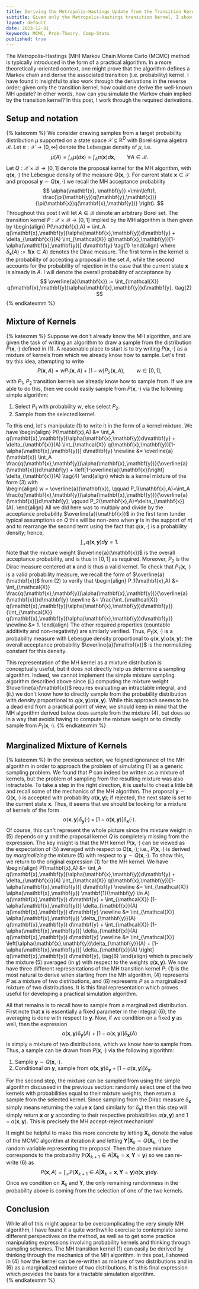 ```yaml
---
title: Deriving the Metropolis-Hastings Update from the Transition Kernel
subtitle: Given only the Metropolis-Hastings transition kernel, I show how to recover the Metropolis-Hastings update rule.
layout: default
date: 2023-12-31
keywords: MCMC, Prob-Theory, Comp-Stats
published: true
---
```


The Metropolis-Hastings (MH) Markov Chain Monte Carlo (MCMC) method is typically
introduced in the form of a practical algorithm. In a more theoretically-oriented
context, one might prove that the algorithm defines a Markov chain and derive
the associated transition (i.e. probability) kernel. I have found it insightful
to also work through the derivations in the reverse order; given only the
transition kernel, how could one derive the well-known MH update? In other words,
how can you simulate the Markov chain implied by the transition kernel? In this
post, I work through the required derivations.

## Setup and notation
{% katexmm %}
We consider drawing samples from a target probability distribution $\mu$ supported
on a state space $\mathcal{X} \subseteq \mathbb{R}^D$ with Borel sigma algebra
$\mathcal{B}$. Let $\pi: \mathcal{X} \to [0,\infty]$ denote the Lebesgue density
of $\mu$, i.e.
$$
\mu(A) = \int_A \mu(d\mathbf{x}) = \int_A \pi(\mathbf{x}) d\mathbf{x}, \qquad \forall A \in \mathcal{B}.
$$
Let $Q: \mathcal{X} \times \mathcal{B} \to [0,1]$ denote the proposal kernel for the MH algorithm,
with $q(\mathbf{x}, \cdot)$ the Lebesgue density of the measure $Q(\mathbf{x}, \cdot)$.
For current state $\mathbf{x} \in \mathcal{X}$ and proposal
$\mathbf{y} \sim Q(\mathbf{x}, \cdot)$ we recall the MH acceptance probability
$$
\alpha(\mathbf{x}, \mathbf{y})
=\min\left(1, \frac{\pi(\mathbf{y})q(\mathbf{y},\mathbf{x})}{\pi(\mathbf{x})q(\mathbf{x},\mathbf{y})} \right).
$$
Throughout this post I will let $A \in \mathcal{B}$ denote an arbitrary Borel set.
The transition kernel $P:\mathcal{X} \times \mathcal{B} \to [0,1]$ implied by the MH algorithm is
then given by
\begin{align}
P(\mathbf{x},A)
= \int_A q(\mathbf{x},\mathbf{y})\alpha(\mathbf{x},\mathbf{y})d\mathbf{y} + \delta_{\mathbf{x}}(A) \int_{\mathcal{X}} q(\mathbf{x},\mathbf{y})[1-\alpha(\mathbf{x},\mathbf{y})] d\mathbf{y} \tag{1}
\end{align}
where $\delta_{\mathbf{x}}(A) := \mathbf{1}(\mathbf{x} \in A)$ denotes the Dirac
measure. The first term in the kernel is the probability of accepting a proposal in
the set $A$, while the second accounts for the probability of rejection in the
case that the current state $\mathbf{x}$ is already in $A$. I will denote the
overall probability of acceptance by
$$
\overline{a}(\mathbf{x})
:= \int_{\mathcal{X}} q(\mathbf{x},\mathbf{y})\alpha(\mathbf{x},\mathbf{y})d\mathbf{y}. \tag{2}
$$
{% endkatexmm %}

## Mixture of Kernels
{% katexmm %}
Suppose we don't already know the MH algorithm, and are given the task of writing
an algorithm to draw a sample from the distribution $P(\mathbf{x},\cdot)$ defined in (1).
A reasonable place to start is to try
writing $P(\mathbf{x},\cdot)$ as a mixture of kernels from which we already
know how to sample. Let's first try this idea, attempting to write
$$
P(\mathbf{x},A) = wP_1(\mathbf{x},A) + (1-w)P_2(\mathbf{x},A), \qquad w \in [0,1], \tag{3}
$$
with $P_1$, $P_2$ transition kernels we already know how to sample from. If
we are able to do this, then we could easily sample from $P(\mathbf{x},\cdot)$
via the following simple algorithm:
1. Select $P_1$ with probability $w$, else select $P_2$.
2. Sample from the selected kernel.

To this end, let's manipulate (1) to write it in the form of a kernel mixture. We have
\begin{align}
P(\mathbf{x},A)
&= \int_A q(\mathbf{x},\mathbf{y})\alpha(\mathbf{x},\mathbf{y})d\mathbf{y} + \delta_{\mathbf{x}}(A) \int_{\mathcal{X}} q(\mathbf{x},\mathbf{y})[1-\alpha(\mathbf{x},\mathbf{y})] d\mathbf{y} \newline
&= \overline{a}(\mathbf{x}) \int_A \frac{q(\mathbf{x},\mathbf{y})\alpha(\mathbf{x},\mathbf{y})}{\overline{a}(\mathbf{x})}d\mathbf{y} + \left[1-\overline{a}(\mathbf{x})\right] \delta_{\mathbf{x}}(A) \tag{4}
\end{align}
which is a kernel mixture of the form (3) with  
\begin{align}
w = \overline{a}(\mathbf{x}), \qquad P_1(\mathbf{x},A)=\int_A \frac{q(\mathbf{x},\mathbf{y})\alpha(\mathbf{x},\mathbf{y})}{\overline{a}(\mathbf{x})}d\mathbf{y},
\qquad P_2(\mathbf{x},A)=\delta_{\mathbf{x}}(A).
\end{align}
All we did here was to multiply and divide by the acceptance probability $\overline{a}(\mathbf{x})$
in the first term (under typical assumptions on $Q$ this will be non-zero when $\mathbf{y}$
is in the support of $\pi$) and to rearrange the second term using the fact that
$q(\mathbf{x},\cdot)$ is a probability density; hence,
$$
\int_{\mathcal{X}} q(\mathbf{x},\mathbf{y}) d\mathbf{y} = 1.
$$
Note that the mixture weight $\overline{a}(\mathbf{x})$ is the overall acceptance probability,
and is thus in $[0,1]$ as required. Moreover, $P_2$ is the Dirac measure centered at $\mathbf{x}$
and is thus a valid kernel. To check that $P_1(\mathbf{x},\cdot)$ is a valid probability
measure, we recall the form of $\overline{a}(\mathbf{x})$ from (2) to verify that
\begin{align}
P_1(\mathbf{x},A)
&= \int_{\mathcal{X}} \frac{q(\mathbf{x},\mathbf{y})\alpha(\mathbf{x},\mathbf{y})}{\overline{a}(\mathbf{x})}d\mathbf{y} \newline
&= \frac{\int_{\mathcal{X}} q(\mathbf{x},\mathbf{y})\alpha(\mathbf{x},\mathbf{y})d\mathbf{y}}{\int_{\mathcal{X}} q(\mathbf{x},\mathbf{y})\alpha(\mathbf{x},\mathbf{y})d\mathbf{y}} \newline
&= 1.
\end{align}
The other required properties (countable additivity and non-negativity) are similarly
verified. Thus, $P_1(\mathbf{x},\cdot)$ is a probability measure with Lebesgue density
proportional to $q(\mathbf{x},\mathbf{y})\alpha(\mathbf{x},\mathbf{y})$; the overall
acceptance probability $\overline{a}(\mathbf{x})$ is the normalizing constant for this
density.

This representation of the MH kernel as a mixture distribution is conceptually useful,
but it does not directly help us determine a sampling algorithm. Indeed, we cannot
implement the simple mixture sampling algorithm described above since (i.) computing
the mixture weight $\overline{a}(\mathbf{x})$ requires evaluating an intractable
integral, and (ii.) we don't know how to directly sample from the probability distribution
with density proportional to $q(\mathbf{x},\mathbf{y})\alpha(\mathbf{x},\mathbf{y})$.
While this approach seems to be a dead end from a practical point of view,
we should keep in mind that the MH algorithm derived below does sample from the
mixture (4), but does so in a way that avoids having to compute the mixture weight
or to directly sample from $P_1(\mathbf{x},\cdot)$.
{% endkatexmm %}

## Marginalized Mixture of Kernels
{% katexmm %}
In the previous section, we feigned ignorance of the MH algorithm in order to
approach the problem of simulating (1) as a generic sampling problem.
We found that $P$ can indeed be written as a mixture of kernels, but the problem
of sampling from the resulting mixture was also intractable. To take a step in the
right direction, it is useful to cheat a little bit and recall some of the mechanics
of the MH algorithm. The proposal $\mathbf{y} \sim Q(\mathbf{x},\cdot)$
is accepted with probability $\alpha(\mathbf{x},\mathbf{y})$; if rejected, the
next state is set to the current state $\mathbf{x}$. Thus, it seems that we should
be looking for a mixture of kernels of the form
$$
\alpha(\mathbf{x},\mathbf{y})\delta_{\mathbf{y}}(\cdot) + [1-\alpha(\mathbf{x},\mathbf{y})]\delta_{\mathbf{x}}(\cdot). \tag{5}
$$
Of course, this can't represent the whole picture since the mixture weight in (5)
depends on $\mathbf{y}$ and the proposal kernel $Q$ is completely missing from the
expression. The key insight is that the MH kernel $P(\mathbf{x},\cdot)$ can be
viewed as the expectation of (5) averaged with respect to $Q(\mathbf{x},\cdot)$;
i.e., $P(\mathbf{x},\cdot)$ is derived by *marginalizing* the mixture (5)
with respect to $\mathbf{y} \sim Q(\mathbf{x},\cdot)$. To show this,
we return to the original expression (1) for the MH kernel. We have
\begin{align}
P(\mathbf{x},A)
&= \int_A q(\mathbf{x},\mathbf{y})\alpha(\mathbf{x},\mathbf{y})d\mathbf{y} + \delta_{\mathbf{x}}(A) \int_{\mathcal{X}} q(\mathbf{x},\mathbf{y})[1-\alpha(\mathbf{x},\mathbf{y})] d\mathbf{y} \newline
&= \int_{\mathcal{X}} \alpha(\mathbf{x},\mathbf{y}) \mathbf{1}(\mathbf{y} \in A) q(\mathbf{x},\mathbf{y}) d\mathbf{y} +  \int_{\mathcal{X}} [1-\alpha(\mathbf{x},\mathbf{y})] \delta_{\mathbf{x}}(A) q(\mathbf{x},\mathbf{y}) d\mathbf{y} \newline
&= \int_{\mathcal{X}} \alpha(\mathbf{x},\mathbf{y}) \delta_{\mathbf{y}}(A) q(\mathbf{x},\mathbf{y}) d\mathbf{y} +  \int_{\mathcal{X}} [1-\alpha(\mathbf{x},\mathbf{y})] \delta_{\mathbf{x}}(A) q(\mathbf{x},\mathbf{y}) d\mathbf{y} \newline
&= \int_{\mathcal{X}} \left[\alpha(\mathbf{x},\mathbf{y})\delta_{\mathbf{y}}(A) + [1-\alpha(\mathbf{x},\mathbf{y})] \delta_{\mathbf{x}}(A) \right] q(\mathbf{x},\mathbf{y}) d\mathbf{y}, \tag{6}
\end{align}
which is precisely the mixture (5) averaged (in $\mathbf{y}$) with respect to the weights
$q(\mathbf{x},\mathbf{y})$. We now have three different representations of the MH
transition kernel $P$: (1) is the most natural to derive when starting from the MH
algorithm, (4) represents $P$ as a mixture of two distributions, and (6) represents
$P$ as a marginalized mixture of two distributions. It is this final representation which
proves useful for developing a practical simulation algorithm.

All that remains is to recall how to sample from a marginalized distribution. First
note that $\mathbf{x}$ is essentially a fixed parameter in the integral (6); the
averaging is done with respect to $\mathbf{y}$. Now, if we condition on a fixed
 $\mathbf{y}$ as well, then the expression
$$
\alpha(\mathbf{x},\mathbf{y})\delta_{\mathbf{y}}(A) + [1-\alpha(\mathbf{x},\mathbf{y})] \delta_{\mathbf{x}}(A)
$$
is simply a mixture of two distributions, which we know how to sample from. Thus,
a sample can be drawn from $P(\mathbf{x},\cdot)$ via the following algorithm:
1. Sample $\mathbf{y} \sim Q(\mathbf{x}, \cdot)$.
2. Conditional on $\mathbf{y}$, sample from $\alpha(\mathbf{x},\mathbf{y})\delta_{\mathbf{y}} + [1-\alpha(\mathbf{x},\mathbf{y})] \delta_{\mathbf{x}}$.

For the second step, the mixture can be sampled from using the simple algorithm
discussed in the previous section: randomly select one of the two kernels with
probabilities equal to their mixture weights, then return a sample from the
selected kernel. Since sampling from the Dirac measure $\delta_{\mathbf{x}}$ simply
means returning the value $\mathbf{x}$ (and similarly for $\delta_{\mathbf{y}}$)
then this step will simply return $\mathbf{x}$ or $\mathbf{y}$ according to
their respective probabilities $\alpha(\mathbf{x},\mathbf{y})$ and
$1-\alpha(\mathbf{x},\mathbf{y})$. This is precisely the MH accept-reject
mechanism!

It might be helpful to make this more concrete by letting $\mathbf{X}_k$ denote the
value of the MCMC algorithm at iteration $k$ and letting
 $\mathbf{Y}|\mathbf{X}_k \sim Q(\mathbf{X}_k, \cdot)$ be the random variable
 representing the proposal. Then the above mixture corresponds to the probability
$\mathbb{P}\left(\mathbf{X}_{k+1} \in A | \mathbf{X}_k=\mathbf{x}, \mathbf{Y}=\mathbf{y}\right)$
so we can re-write (6) as
$$
P(\mathbf{x},A)
= \int_{\mathcal{X}} \mathbb{P}\left(\mathbf{X}_{k+1} \in A | \mathbf{X}_k=\mathbf{x}, \mathbf{Y}=\mathbf{y}\right) q(\mathbf{x},\mathbf{y}) d\mathbf{y}.
$$
Once we condition on $\mathbf{X}_k$ and $\mathbf{Y}$, the only remaining randomness in
the probability above is coming from the selection of one of the two kernels.

## Conclusion
While all of this might appear to be overcomplicating the very simply MH algorithm,
I have found it a quite worthwhile exercise to contemplate some different perspectives
on the method, as well as to get some practice manipulating expressions involving
probability kernels and thinking through sampling schemes. The MH transition kernel
(1) can easily be derived by thinking through the mechanics of the MH algorithm.
In this post, I showed in (4) how the kernel can be re-written as mixture of two
distributions and in (6) as a marginalized mixture of two distributions. It is
this final expression which provides the basis for a tractable simulation algorithm.  
{% endkatexmm %}
